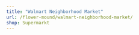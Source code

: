 ```yaml
---
title: "Walmart Neighborhood Market"
url: /flower-mound/walmart-neighborhood-market/
shop: Supermarkt
---
```

